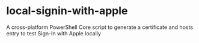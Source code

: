 # local-signin-with-apple
A cross-platform PowerShell Core script to generate a certificate and hosts entry to test Sign-In with Apple locally
